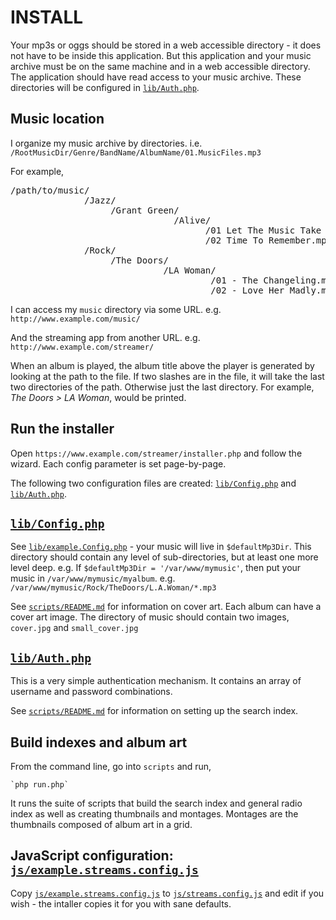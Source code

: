 INSTALL
=======

Your mp3s or oggs should be stored in a web accessible directory - it does
not have to be inside this application. But this application and your music
archive must be on the same machine and in a web accessible directory. 
The application should have read access to your music archive. These directories
will be configured in [`lib/Auth.php`](lib/Auth.php).

Music location
--------------

I organize my music archive by directories. i.e. `/RootMusicDir/Genre/BandName/AlbumName/01.MusicFiles.mp3`

For example,

<pre>
/path/to/music/
              /Jazz/
                   /Grant Green/
                               /Alive/
                                     /01 Let The Music Take Your Mind.mp3
                                     /02 Time To Remember.mp3
              /Rock/
                   /The Doors/
                             /LA Woman/
                                      /01 - The Changeling.mp3
                                      /02 - Love Her Madly.mp3
</pre>

I can access my `music` directory via some URL. e.g. `http://www.example.com/music/`

And the streaming app from another URL. e.g. `http://www.example.com/streamer/`

When an album is played, the album title above the player is generated by looking at the path to the
file. If two slashes are in the file, it will take the last two directories of the path. Otherwise
just the last directory. For example, *The Doors > LA Woman*, would be printed.


Run the installer
-----------------
Open `https://www.example.com/streamer/installer.php` and follow the wizard. Each config parameter is
set page-by-page.

The following two configuration files are created: [`lib/Config.php`](lib/Config.php) and [`lib/Auth.php`](lib/Auth.php).


[`lib/Config.php`](lib/Config.php)
--------------------------------------------------

See [`lib/example.Config.php`](lib/example.Config.php) - your music will live in `$defaultMp3Dir`. This directory
should contain any level of sub-directories, but at least one more level deep. 
e.g. If `$defaultMp3Dir = '/var/www/mymusic'`, then put your music in `/var/www/mymusic/myalbum`. 
e.g. `/var/www/mymusic/Rock/TheDoors/L.A.Woman/*.mp3`

See [`scripts/README.md`](scripts/README.md) for information on cover art. Each album can have a cover
art image. The directory of music should contain two images,
`cover.jpg` and `small_cover.jpg`


[`lib/Auth.php`](lib/Auth.php)
----------------------------------------------
This is a very simple authentication mechanism. It contains an array of username and password combinations.

See [`scripts/README.md`](scripts/README.md) for information on setting up the search index.



Build indexes and album art
---------------------------
From the command line, go into `scripts` and run,

    `php run.php`

It runs the suite of scripts that build the search index and general radio index as well as creating thumbnails and montages. Montages
are the thumbnails composed of album art in a grid.


JavaScript configuration: [`js/example.streams.config.js`](js/example.streams.config.js)
----------------------------------------------------------------
Copy [`js/example.streams.config.js`](js/example.streams.config.js) to [`js/streams.config.js`](js/streams.config.js) and edit 
if you wish - the intaller copies it for you with sane defaults.
